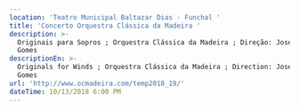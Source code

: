 ```yaml
---
location: 'Teatro Municipal Baltazar Dias - Funchal '
title: 'Concerto Orquestra Clássica da Madeira '
description: >-
  Originais para Sopros ; Orquestra Clássica da Madeira ; Direção: José Eduardo
  Gomes 
descriptionEn: >-
  Originals for Winds ; Orquestra Clássica da Madeira ; Direction: José Eduardo
  Gomes 
url: 'http://www.ocmadeira.com/temp2018_19/'
dateTime: 10/13/2018 6:00 PM
---
```


